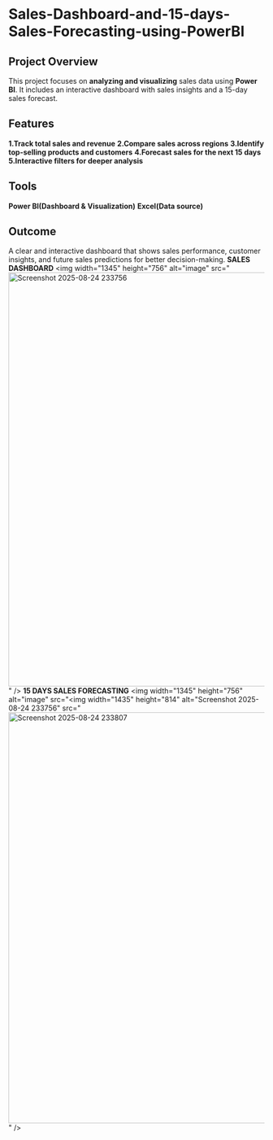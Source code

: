 # Sales-Dashboard-and-15-days-Sales-Forecasting-using-PowerBI
## Project Overview ##
This project focuses on **analyzing and visualizing** sales data using **Power BI**.
It includes an interactive dashboard with sales insights and a 15-day sales forecast.
## Features ##
**1.Track total sales and revenue**
**2.Compare sales across regions**
**3.Identify top-selling products and customers**
**4.Forecast sales for the next 15 days**
**5.Interactive filters for deeper analysis**
## Tools ##
**Power BI(Dashboard & Visualization)**
**Excel(Data source)**
## Outcome ##
A clear and interactive dashboard that shows sales performance, customer insights, and future sales predictions for better decision-making.
**SALES DASHBOARD**
<img width="1345" height="756" alt="image" src="<img width="1435" height="814" alt="Screenshot 2025-08-24 233756" src="https://github.com/user-attachments/assets/5d14cf21-45c3-4fef-8242-415bebacaedf" />
" />
**15 DAYS SALES FORECASTING**
<img width="1345" height="756" alt="image" src="<img width="1435" height="814" alt="Screenshot 2025-08-24 233756" src="<img width="1438" height="808" alt="Screenshot 2025-08-24 233807" src="https://github.com/user-attachments/assets/cf3e49c7-f5ec-4ec1-8c88-55e17627b035" />
" />

